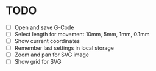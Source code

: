 # TODO

- [ ] Open and save G-Code
- [ ] Select length for movement 10mm, 5mm, 1mm, 0.1mm
- [ ] Show current coordinates
- [ ] Remember last settings in local storage
- [ ] Zoom and pan for SVG image
- [ ] Show grid for SVG